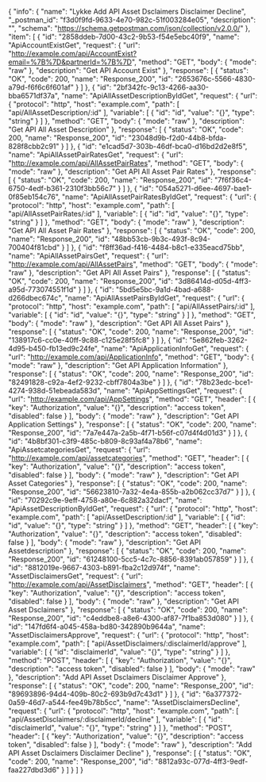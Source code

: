 {
  "info": {
    "name": "Lykke Add API Asset Dsclaimers Disclaimer Decline",
    "_postman_id": "f3d0f9fd-9633-4e70-982c-51f003284e05",
    "description": "",
    "schema": "https://schema.getpostman.com/json/collection/v2.0.0/"
  },
  "item": [
    {
      "id": "2858ddeb-7d00-43c2-9b53-f54e5ebc40f9",
      "name": "ApiAccountExistGet",
      "request": {
        "url": "http://example.com/api/AccountExist?email=%7B%7D&partnerId=%7B%7D",
        "method": "GET",
        "body": {
          "mode": "raw"
        },
        "description": "Get API Account Exist"
      },
      "response": [
        {
          "status": "OK",
          "code": 200,
          "name": "Response_200",
          "id": "2653676c-5566-4830-a79d-f6f6c6f601af"
        }
      ]
    },
    {
      "id": "2bf342fc-9c13-4266-aa30-bba6571df37a",
      "name": "ApiAllAssetDescriptionByIdGet",
      "request": {
        "url": {
          "protocol": "http",
          "host": "example.com",
          "path": [
            "api/AllAssetDescription/:id"
          ],
          "variable": [
            {
              "id": "id",
              "value": "{}",
              "type": "string"
            }
          ]
        },
        "method": "GET",
        "body": {
          "mode": "raw"
        },
        "description": "Get API All Asset Description"
      },
      "response": [
        {
          "status": "OK",
          "code": 200,
          "name": "Response_200",
          "id": "23048d9b-f2d0-44b8-bfda-828f8cbb2c91"
        }
      ]
    },
    {
      "id": "e1cad5d7-303b-46df-bca0-d16bd2d2e8f5",
      "name": "ApiAllAssetPairRatesGet",
      "request": {
        "url": "http://example.com/api/AllAssetPairRates",
        "method": "GET",
        "body": {
          "mode": "raw"
        },
        "description": "Get API All Asset Pair Rates"
      },
      "response": [
        {
          "status": "OK",
          "code": 200,
          "name": "Response_200",
          "id": "7f6f36c4-6750-4edf-b361-2310f3bb56c7"
        }
      ]
    },
    {
      "id": "054a5271-d6ee-4697-bae1-0f85eb154c76",
      "name": "ApiAllAssetPairRatesByIdGet",
      "request": {
        "url": {
          "protocol": "http",
          "host": "example.com",
          "path": [
            "api/AllAssetPairRates/:id"
          ],
          "variable": [
            {
              "id": "id",
              "value": "{}",
              "type": "string"
            }
          ]
        },
        "method": "GET",
        "body": {
          "mode": "raw"
        },
        "description": "Get API All Asset Pair Rates"
      },
      "response": [
        {
          "status": "OK",
          "code": 200,
          "name": "Response_200",
          "id": "48bb53cb-9b3c-493f-8c94-700404f81cbd"
        }
      ]
    },
    {
      "id": "f8ff36ad-f416-4484-b8c1-e335eacd75bb",
      "name": "ApiAllAssetPairsGet",
      "request": {
        "url": "http://example.com/api/AllAssetPairs",
        "method": "GET",
        "body": {
          "mode": "raw"
        },
        "description": "Get API All Asset Pairs"
      },
      "response": [
        {
          "status": "OK",
          "code": 200,
          "name": "Response_200",
          "id": "3d86414d-d05d-4ff3-a95d-773074551f1d"
        }
      ]
    },
    {
      "id": "5bd5e5bc-9a1d-4bad-a688-d266dbec674c",
      "name": "ApiAllAssetPairsByIdGet",
      "request": {
        "url": {
          "protocol": "http",
          "host": "example.com",
          "path": [
            "api/AllAssetPairs/:id"
          ],
          "variable": [
            {
              "id": "id",
              "value": "{}",
              "type": "string"
            }
          ]
        },
        "method": "GET",
        "body": {
          "mode": "raw"
        },
        "description": "Get API All Asset Pairs"
      },
      "response": [
        {
          "status": "OK",
          "code": 200,
          "name": "Response_200",
          "id": "138917c6-cc0e-40ff-9c88-c125e28f5fc8"
        }
      ]
    },
    {
      "id": "5e862feb-3262-4d95-b450-fb13ed9c24fe",
      "name": "ApiApplicationInfoGet",
      "request": {
        "url": "http://example.com/api/ApplicationInfo",
        "method": "GET",
        "body": {
          "mode": "raw"
        },
        "description": "Get API Application Information"
      },
      "response": [
        {
          "status": "OK",
          "code": 200,
          "name": "Response_200",
          "id": "82491828-c92a-4ef2-9232-cbff7804a3be"
        }
      ]
    },
    {
      "id": "78b23edc-bce1-4274-938d-51ebeada583d",
      "name": "ApiAppSettingsGet",
      "request": {
        "url": "http://example.com/api/AppSettings",
        "method": "GET",
        "header": [
          {
            "key": "Authorization",
            "value": "{}",
            "description": "access token",
            "disabled": false
          }
        ],
        "body": {
          "mode": "raw"
        },
        "description": "Get API Application Settings"
      },
      "response": [
        {
          "status": "OK",
          "code": 200,
          "name": "Response_200",
          "id": "7a7e447a-2a5b-4f71-b56f-c07d4f4d01d3"
        }
      ]
    },
    {
      "id": "4b8bf301-c3f9-485c-b809-8c93af4a78b6",
      "name": "ApiAssetcategoriesGet",
      "request": {
        "url": "http://example.com/api/assetcategories",
        "method": "GET",
        "header": [
          {
            "key": "Authorization",
            "value": "{}",
            "description": "access token",
            "disabled": false
          }
        ],
        "body": {
          "mode": "raw"
        },
        "description": "Get API Asset Categories"
      },
      "response": [
        {
          "status": "OK",
          "code": 200,
          "name": "Response_200",
          "id": "56623810-7a32-4e4a-855b-a2b062cc37d7"
        }
      ]
    },
    {
      "id": "70292c9e-9eff-4758-a80e-6c882a32dacf",
      "name": "ApiAssetDescriptionByIdGet",
      "request": {
        "url": {
          "protocol": "http",
          "host": "example.com",
          "path": [
            "api/AssetDescription/:id"
          ],
          "variable": [
            {
              "id": "id",
              "value": "{}",
              "type": "string"
            }
          ]
        },
        "method": "GET",
        "header": [
          {
            "key": "Authorization",
            "value": "{}",
            "description": "access token",
            "disabled": false
          }
        ],
        "body": {
          "mode": "raw"
        },
        "description": "Get API Assetdescription"
      },
      "response": [
        {
          "status": "OK",
          "code": 200,
          "name": "Response_200",
          "id": "61248100-5cc5-4c7c-8856-8391ab057859"
        }
      ]
    },
    {
      "id": "8812019e-9667-4303-b891-fba2c12d974f",
      "name": "AssetDisclaimersGet",
      "request": {
        "url": "http://example.com/api/AssetDisclaimers",
        "method": "GET",
        "header": [
          {
            "key": "Authorization",
            "value": "{}",
            "description": "access token",
            "disabled": false
          }
        ],
        "body": {
          "mode": "raw"
        },
        "description": "Get API Asset Dsclaimers"
      },
      "response": [
        {
          "status": "OK",
          "code": 200,
          "name": "Response_200",
          "id": "c4eddbe8-a8e6-4300-af87-7f1ba853d080"
        }
      ]
    },
    {
      "id": "147fd6f4-a045-458a-bd80-342890b9644a",
      "name": "AssetDisclaimersApprove",
      "request": {
        "url": {
          "protocol": "http",
          "host": "example.com",
          "path": [
            "api/AssetDisclaimers/:disclaimerId/approve"
          ],
          "variable": [
            {
              "id": "disclaimerId",
              "value": "{}",
              "type": "string"
            }
          ]
        },
        "method": "POST",
        "header": [
          {
            "key": "Authorization",
            "value": "{}",
            "description": "access token",
            "disabled": false
          }
        ],
        "body": {
          "mode": "raw"
        },
        "description": "Add API Asset Dsclaimers Disclaimer Approve"
      },
      "response": [
        {
          "status": "OK",
          "code": 200,
          "name": "Response_200",
          "id": "89693896-94d4-409b-80c2-693b9d7c43d1"
        }
      ]
    },
    {
      "id": "6a377372-0a59-46d7-a544-fee49b78b5cc",
      "name": "AssetDisclaimersDecline",
      "request": {
        "url": {
          "protocol": "http",
          "host": "example.com",
          "path": [
            "api/AssetDisclaimers/:disclaimerId/decline"
          ],
          "variable": [
            {
              "id": "disclaimerId",
              "value": "{}",
              "type": "string"
            }
          ]
        },
        "method": "POST",
        "header": [
          {
            "key": "Authorization",
            "value": "{}",
            "description": "access token",
            "disabled": false
          }
        ],
        "body": {
          "mode": "raw"
        },
        "description": "Add API Asset Dsclaimers Disclaimer Decline"
      },
      "response": [
        {
          "status": "OK",
          "code": 200,
          "name": "Response_200",
          "id": "8812a93c-077d-4ff3-9edf-faa227dbd3d6"
        }
      ]
    }
  ]
}